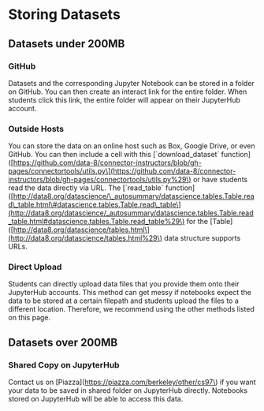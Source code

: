 # Storing Datasets

## Datasets under 200MB

### GitHub

Datasets and the corresponding Jupyter Notebook can be stored in a folder on GitHub. You can then create an interact link for the entire folder. When students click this link, the entire folder will appear on their JupyterHub account.

### Outside Hosts

You can store the data on an online host such as Box, Google Drive, or even GitHub. You can then include a cell with this \[\`download\_dataset\` function\]\([https://github.com/data-8/connector-instructors/blob/gh-pages/connectortools/utils.py\](https://github.com/data-8/connector-instructors/blob/gh-pages/connectortools/utils.py%29\) or have students read the data directly via URL. The \[\`read\_table\` function\]\([http://data8.org/datascience/\_autosummary/datascience.tables.Table.read\_table.html\#datascience.tables.Table.read\_table\](http://data8.org/datascience/_autosummary/datascience.tables.Table.read_table.html#datascience.tables.Table.read_table%29\) for the \[Table\]\([http://data8.org/datascience/tables.html\](http://data8.org/datascience/tables.html%29\) data structure supports URLs.

### Direct Upload

Students can directly upload data files that you provide them onto their JupyterHub accounts. This method can get messy if notebooks expect the data to be stored at a certain filepath and students upload the files to a different location. Therefore, we recommend using the other methods listed on this page.

## Datasets over 200MB

### Shared Copy on JupyterHub

Contact us on [Piazza](https://piazza.com/berkeley/other/cs97\) if you want your data to be saved in shared folder on JupyterHub directly. Notebooks stored on JupyterHub will be able to access this data.

